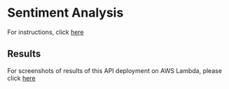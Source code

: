 # Sentiment Analysis

For instructions, click [here](https://github.com/AsiehH/MLE-7/tree/main/assignments/week-13-model-serving)

## Results

For screenshots of results of this API deployment on AWS Lambda, please click [here](https://github.com/AsiehH/MLE-7/tree/main/assignments/week-13-model-serving/my_results)